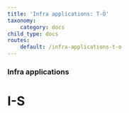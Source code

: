 ```yaml
---
title: 'Infra applications: T-Ö'
taxonomy:
    category: docs
child_type: docs
routes:
    default: /infra-applications-t-o
---
```


### Infra applications

# I-S
